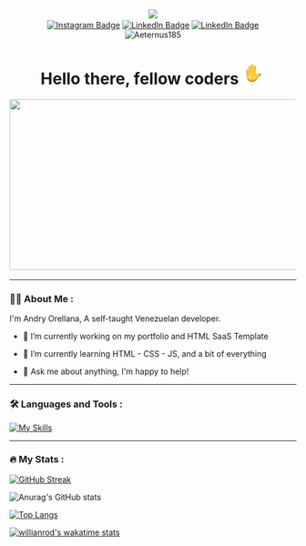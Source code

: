 <div id="header" align="center">
  <img src="https://media.giphy.com/media/M9gbBd9nbDrOTu1Mqx/giphy.gif" width="100"/>
  <div id="badges">
<a href="https://www.instagram.com/_andry_ore/)" target="_blank"><img alt="Instagram Badge" src="https://img.shields.io/badge/Instagram-%23E4405F.svg?style=for-the-badge&logo=Instagram&logoColor=white"></a>
<a href="mailto:andryfpo@gmail.com" target="_blank"><img alt="LinkedIn Badge" src="https://img.shields.io/badge/Gmail-D14836?style=for-the-badge&logo=gmail&logoColor=white"></a>
<a href="https://www.linkedin.com/in/aeternus185/" target="_blank"><img alt="LinkedIn Badge" src="https://img.shields.io/badge/linkedin-%230077B5.svg?style=for-the-badge&logo=linkedin&logoColor=white"></a>
</div>
<img src="https://komarev.com/ghpvc/?username=Aeternus185&style=flat-square&color=blue" alt="Aeternus185"/>
<h1>Hello there, fellow coders <img src="https://raw.githubusercontent.com/Aeternus185/Aeternus185/main/assets/wave-animated.gif" width="40px"></h1>
</div>
<div align="center">
  <img src="https://media.giphy.com/media/Y4ak9Ki2GZCbJxAnJD/giphy.gif" width="600" height="300"/>
</div>

---

### :man_technologist: About Me :
I'm Andry Orellana, A self-taught Venezuelan developer.
- :telescope: I’m currently working on my portfolio and HTML SaaS Template 

- :seedling: I’m currently learning HTML - CSS - JS, and a bit of everything 

- :speech_balloon: Ask me about anything, I'm happy to help! 

---

### :hammer_and_wrench: Languages and Tools :

[![My Skills](https://skillicons.dev/icons?i=html,css,js,figma,vscode, )](https://skillicons.dev)

---

### :fire: My Stats :

[![GitHub Streak](http://github-readme-streak-stats.herokuapp.com?user=Aeternus185&theme=github-dark)](https://git.io/streak-stats)

![Anurag's GitHub stats](https://github-readme-stats.vercel.app/api?username=Aeternus185&show_icons=true&theme=github_dark)

[![Top Langs](https://github-readme-stats.vercel.app/api/top-langs/?username=anuraghazra&layout=compact&theme=github_dark)](https://github.com/anuraghazra/github-readme-stats)

[![willianrod's wakatime stats](https://github-readme-stats.vercel.app/api/wakatime?username=Aeternus185&layout=compact&theme=github_dark)](https://github.com/anuraghazra/github-readme-stats)
